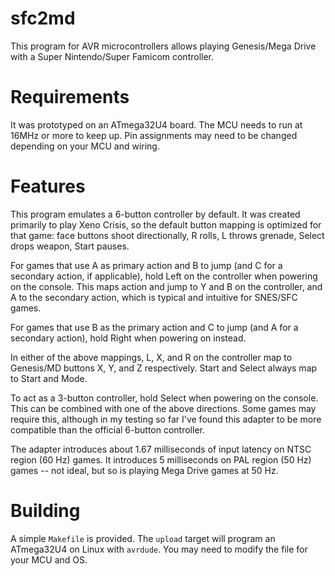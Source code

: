 # sfc2md

This program for AVR microcontrollers allows playing Genesis/Mega Drive with a Super Nintendo/Super Famicom controller.

# Requirements

It was prototyped on an ATmega32U4 board.  The MCU needs to run at 16MHz or more to keep up.  Pin assignments may need
to be changed depending on your MCU and wiring.

# Features

This program emulates a 6-button controller by default.  It was created primarily to play Xeno Crisis, so the default
button mapping is optimized for that game: face buttons shoot directionally, R rolls, L throws grenade, Select drops
weapon, Start pauses.

For games that use A as primary action and B to jump (and C for a secondary action, if applicable), hold Left on the
controller when powering on the console.  This maps action and jump to Y and B on the controller, and A to the secondary
action, which is typical and intuitive for SNES/SFC games.

For games that use B as the primary action and C to jump (and A for a secondary action), hold Right when powering on instead.

In either of the above mappings, L, X, and R on the controller map to Genesis/MD buttons X, Y, and Z respectively.  Start and
Select always map to Start and Mode.

To act as a 3-button controller, hold Select when powering on the console.  This can be combined with one of the above
directions.  Some games may require this, although in my testing so far I've found this adapter to be more compatible than
the official 6-button controller.

The adapter introduces about 1.67 milliseconds of input latency on NTSC region (60 Hz) games.  It introduces 5 milliseconds
on PAL region (50 Hz) games -- not ideal, but so is playing Mega Drive games at 50 Hz.

# Building

A simple `Makefile` is provided.  The `upload` target will program an ATmega32U4 on Linux with `avrdude`.  You may need to
modify the file for your MCU and OS.
